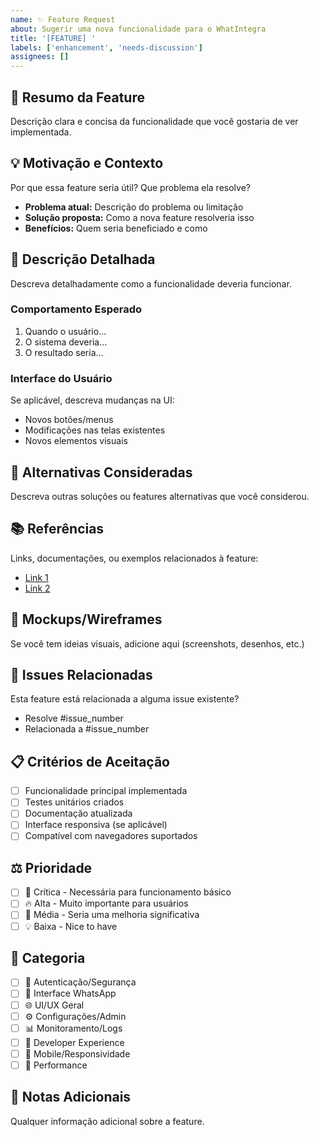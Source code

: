 ```yaml
---
name: ✨ Feature Request
about: Sugerir uma nova funcionalidade para o WhatIntegra
title: '[FEATURE] '
labels: ['enhancement', 'needs-discussion']
assignees: []
---
```


## 🎯 Resumo da Feature

Descrição clara e concisa da funcionalidade que você gostaria de ver implementada.

## 💡 Motivação e Contexto

Por que essa feature seria útil? Que problema ela resolve?

- **Problema atual:** Descrição do problema ou limitação
- **Solução proposta:** Como a nova feature resolveria isso
- **Benefícios:** Quem seria beneficiado e como

## 🔧 Descrição Detalhada

Descreva detalhadamente como a funcionalidade deveria funcionar.

### Comportamento Esperado

1. Quando o usuário...
2. O sistema deveria...
3. O resultado seria...

### Interface do Usuário

Se aplicável, descreva mudanças na UI:

- Novos botões/menus
- Modificações nas telas existentes  
- Novos elementos visuais

## 💭 Alternativas Consideradas

Descreva outras soluções ou features alternativas que você considerou.

## 📚 Referências

Links, documentações, ou exemplos relacionados à feature:

- [Link 1](url)
- [Link 2](url)

## 🎨 Mockups/Wireframes

Se você tem ideias visuais, adicione aqui (screenshots, desenhos, etc.)

## 🔗 Issues Relacionadas

Esta feature está relacionada a alguma issue existente?

- Resolve #issue_number
- Relacionada a #issue_number

## 📋 Critérios de Aceitação

- [ ] Funcionalidade principal implementada
- [ ] Testes unitários criados
- [ ] Documentação atualizada
- [ ] Interface responsiva (se aplicável)
- [ ] Compatível com navegadores suportados

## ⚖️ Prioridade

- [ ] 🚨 Crítica - Necessária para funcionamento básico
- [ ] 🔥 Alta - Muito importante para usuários
- [ ] 📝 Média - Seria uma melhoria significativa
- [ ] 💡 Baixa - Nice to have

## 🎯 Categoria

- [ ] 🔐 Autenticação/Segurança
- [ ] 💬 Interface WhatsApp
- [ ] 🌐 UI/UX Geral
- [ ] ⚙️ Configurações/Admin
- [ ] 📊 Monitoramento/Logs  
- [ ] 🔧 Developer Experience
- [ ] 📱 Mobile/Responsividade
- [ ] 🚀 Performance

## 📝 Notas Adicionais

Qualquer informação adicional sobre a feature.
